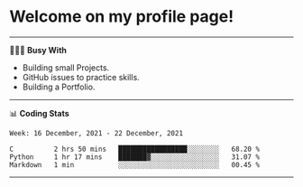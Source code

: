 # Welcome on my profile page!
<!-- print(("dralla"[::-1]+"s").capitalize()) -->

---
👨🏻‍💻 **Busy With**
* Building small Projects.
* GitHub issues to practice skills.
* Building a Portfolio.

---
📊 **Coding Stats**
<!--START_SECTION:waka-->
```text
Week: 16 December, 2021 - 22 December, 2021

C          2 hrs 50 mins   █████████████████░░░░░░░░   68.20 % 
Python     1 hr 17 mins    ███████▓░░░░░░░░░░░░░░░░░   31.07 % 
Markdown   1 min           ░░░░░░░░░░░░░░░░░░░░░░░░░   00.45 % 
```
<!--END_SECTION:waka-->
---
